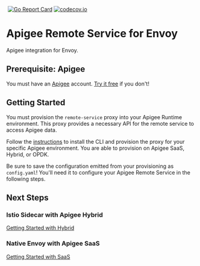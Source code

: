 [![<CirclCI>](https://circleci.com/gh/apigee/apigee-remote-service-envoy.svg?style=svg)](https://circleci.com/gh/apigee/apigee-remote-service-envoy)
[![Go Report Card](https://goreportcard.com/badge/github.com/apigee/apigee-remote-service-envoy)](https://goreportcard.com/report/github.com/apigee/apigee-remote-service-envoy)
[![codecov.io](https://codecov.io/github/apigee/apigee-remote-service-envoy/coverage.svg?branch=master)](https://codecov.io/github/apigee/apigee-remote-service-envoy?branch=master)

# Apigee Remote Service for Envoy

Apigee integration for Envoy.

## Prerequisite: Apigee

You must have an [Apigee](https://cloud.google.com/apigee/) account. 
[Try it free](https://login.apigee.com/sign__up) if you don't!

## Getting Started

You must provision the `remote-service` proxy into your Apigee Runtime environment. 
This proxy provides a necessary API for the remote service to access Apigee data. 

Follow the [instructions](../../../apigee-remote-service-cli) to install the CLI and 
provision the proxy for your specific Apigee environment. You are able to provision 
on Apigee SaaS, Hybrid, or OPDK.

Be sure to save the configuration emitted from your provisioning as `config.yaml`! 
You'll need it to configure your Apigee Remote Service in the following steps.

## Next Steps

### Istio Sidecar with Apigee Hybrid

[Getting Started with Hybrid](docs/demo-hybrid.md)

### Native Envoy with Apigee SaaS

[Getting Started with SaaS](docs/demo-native.md)
